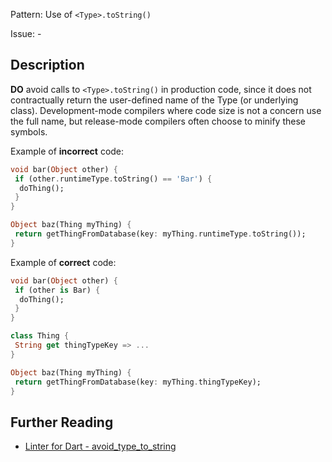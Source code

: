 Pattern: Use of `<Type>.toString()`

Issue: -

## Description

**DO** avoid calls to `<Type>.toString()` in production code, since it does not
contractually return the user-defined name of the Type (or underlying class).
Development-mode compilers where code size is not a concern use the full name,
but release-mode compilers often choose to minify these symbols.

Example of **incorrect** code:

```dart
void bar(Object other) {
 if (other.runtimeType.toString() == 'Bar') {
  doThing();
 }
}

Object baz(Thing myThing) {
 return getThingFromDatabase(key: myThing.runtimeType.toString());
}
```

Example of **correct** code:

```dart
void bar(Object other) {
 if (other is Bar) {
  doThing();
 }
}

class Thing {
 String get thingTypeKey => ...
}

Object baz(Thing myThing) {
 return getThingFromDatabase(key: myThing.thingTypeKey);
}
```

## Further Reading

* [Linter for Dart - avoid_type_to_string](https://dart-lang.github.io/linter/lints/avoid_type_to_string.html)